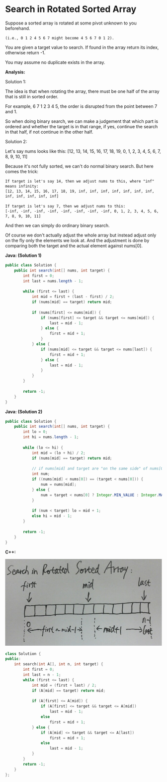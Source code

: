 # Search in Rotated Sorted Array

Suppose a sorted array is rotated at some pivot unknown to you beforehand.

    (i.e., 0 1 2 4 5 6 7 might become 4 5 6 7 0 1 2).

You are given a target value to search. If found in the array return its index, otherwise return -1.

You may assume no duplicate exists in the array.

**Analysis:**

Solution 1:

The idea is that when rotating the array, there must be one half of the array that is still in sorted order.

For example, 6 7 1 2 3 4 5, the order is disrupted from the point between 7 and 1.

So when doing binary search, we can make a judgement that which part is ordered and whether the target is in that range, if yes, continue the search in that half, if not continue in the other half.

Solution 2:

Let's say nums looks like this: [12, 13, 14, 15, 16, 17, 18, 19, 0, 1, 2, 3, 4, 5, 6, 7, 8, 9, 10, 11]

Because it's not fully sorted, we can't do normal binary search. But here comes the trick:

    If target is let's say 14, then we adjust nums to this, where "inf" means infinity:
    [12, 13, 14, 15, 16, 17, 18, 19, inf, inf, inf, inf, inf, inf, inf, inf, inf, inf, inf, inf]

    If target is let's say 7, then we adjust nums to this:
    [-inf, -inf, -inf, -inf, -inf, -inf, -inf, -inf, 0, 1, 2, 3, 4, 5, 6, 7, 8, 9, 10, 11]

And then we can simply do ordinary binary search.

Of course we don't actually adjust the whole array but instead adjust only on the fly only the elements we look at. And the adjustment is done by comparing both the target and the actual element against nums[0].

**Java: (Solution 1)**
```java
public class Solution {
    public int search(int[] nums, int target) {
        int first = 0;
        int last = nums.length - 1;

        while (first <= last) {
            int mid = first + (last - first) / 2;
            if (nums[mid] == target) return mid;

            if (nums[first] <= nums[mid]) {
                if (nums[first] <= target && target <= nums[mid]) {
                    last = mid - 1;
                } else {
                    first = mid + 1;
                }
            } else {
                if (nums[mid] <= target && target <= nums[last]) {
                    first = mid + 1;
                } else {
                    last = mid - 1;
                }
            }
        }

        return -1;
    }
}
```

**Java: (Solution 2)**
```java
public class Solution {
    public int search(int[] nums, int target) {
        int lo = 0;
        int hi = nums.length - 1;

        while (lo <= hi) {
            int mid = (lo + hi) / 2;
            if (nums[mid] == target) return mid;

            // if nums[mid] and target are "on the same side" of nums[0], we just take nums[mid].
            int num;
            if ((nums[mid] < nums[0]) == (target < nums[0])) {
                num = nums[mid];
            } else {
                num = target < nums[0] ? Integer.MIN_VALUE : Integer.MAX_VALUE;
            }

            if (num < target) lo = mid + 1;
            else hi = mid - 1;
        }

        return -1;
    }
}
```

**C++:**

![](SearchInRotatedSortedArray-P1.jpg)

```c++
class Solution {
public:
    int search(int A[], int n, int target) {
        int first = 0;
        int last = n - 1;
        while (first <= last) {
            int mid = (first + last) / 2;
            if (A[mid] == target) return mid;

            if (A[first] <= A[mid]) {
                if (A[first] <= target && target <= A[mid])
                    last = mid - 1;
                else
                    first = mid + 1;
            } else {
                if (A[mid] <= target && target <= A[last])
                    first = mid + 1;
                else
                    last = mid - 1;
            }
        }
        return -1;
    }
};
```
